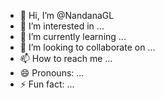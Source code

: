 - 👋 Hi, I’m @NandanaGL
- 👀 I’m interested in ...
- 🌱 I’m currently learning ...
- 💞️ I’m looking to collaborate on ...
- 📫 How to reach me ...
- 😄 Pronouns: ...
- ⚡ Fun fact: ...

<!---
NandanaGL/NandanaGL is a ✨ special ✨ repository because its `README.md` (this file) appears on your GitHub profile.
You can click the Preview link to take a look at your changes.
--->
